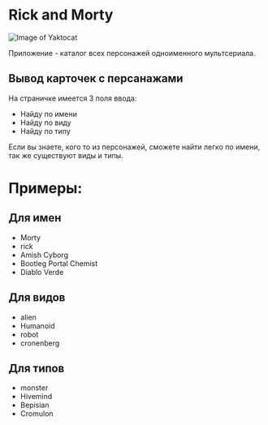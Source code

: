 # Rick and Morty

![Image of Yaktocat](https://s309iva.storage.yandex.net/rdisk/37e301cdcae3a688da2f496887968f49a2b0561bdf8f05f929d57dfc9a88b6b1/5e94af2a/8Rd1EPWNghLWMcp8ljHyxpl_Swhsi-QYl7VGptA_Riq5lmS6IM6jgL9A3hK_9hUdN6vGOKSDE93WKD2n82OpsQ==?uid=60911637&filename=3.png&disposition=inline&hash=&limit=0&content_type=image%2Fpng&tknv=v2&owner_uid=60911637&media_type=image&etag=53c39a29d18b24314663f5f5fe68b983&fsize=1117883&hid=a04f655d90a507acf9444772952d4f5c&rtoken=BZEfAV5OUBE6&force_default=yes&ycrid=na-45e5ecb8dcac702dbb7a2a9bbd80f5b4-downloader11e&ts=5a3303dca9e80&s=64f5f2cae3a374d1014bf66c29d350563458abdf3d81b75703c4f179b20c8db5&pb=U2FsdGVkX19-l2g19-NGKd7d2CZ3JcIGscuODKG5WZOv88U3kAzNFvwg_CJHTlzbSYq9ePAdabl4sLUVZGY9DXEdxL9SbShlVd68NVMuZpI)

Приложение - каталог всех персонажей одноименного мультсериала.

## Вывод карточек с персанажами

На страничке имеется 3 поля ввода:

* Найду по имени
* Найду по виду
* Найду по типу

Если вы знаете, кого то из персонажей,
сможете найти легко по имени, так же существуют виды и типы.

# Примеры:
## Для имен

* Morty
* rick
* Amish Cyborg
* Bootleg Portal Chemist
* Diablo Verde

## Для видов

* alien
* Humanoid
* robot
* cronenberg

## Для типов

* monster
* Hivemind
* Bepisian
* Cromulon
